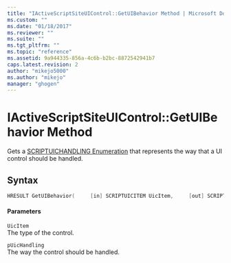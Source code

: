 ```yaml
---
title: "IActiveScriptSiteUIControl::GetUIBehavior Method | Microsoft Docs"
ms.custom: ""
ms.date: "01/18/2017"
ms.reviewer: ""
ms.suite: ""
ms.tgt_pltfrm: ""
ms.topic: "reference"
ms.assetid: 9a944335-856a-4c6b-b2bc-8872542941b7
caps.latest.revision: 2
author: "mikejo5000"
ms.author: "mikejo"
manager: "ghogen"
---
```

# IActiveScriptSiteUIControl::GetUIBehavior Method
Gets a [SCRIPTUICHANDLING Enumeration](../../winscript/reference/scriptuichandling-enumeration.md) that represents the way that a UI control should be handled.  
  
## Syntax  
  
```cpp
HRESULT GetUIBehavior(     [in] SCRIPTUICITEM UicItem,     [out] SCRIPTUICHANDLING * pUicHandling );   
```  
  
#### Parameters  
 `UicItem`  
 The type of the control.  
  
 `pUicHandling`  
 The way the control should be handled.